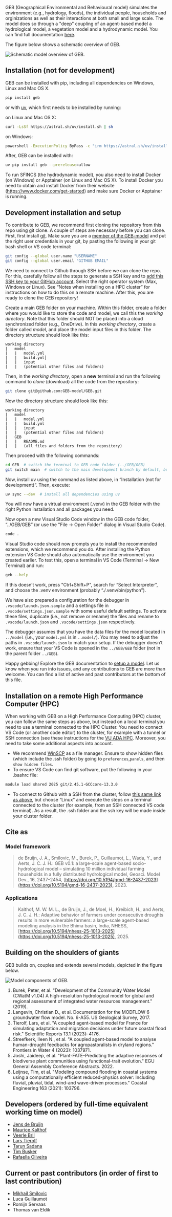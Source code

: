 GEB (Geographical Environmental and Behavioural model) simulates the environment (e.g., hydrology, floods), the individual people, households and orginizations as well as their interactions at both small and large scale. The model does so through a "deep" coupling of an agent-based model a hydrological model, a vegetation model and a hydrodynamic model. You can find full documentation [here](https://docs.geb.sh/).

The figure below shows a schematic overview of GEB.

![Schematic model overview of GEB.](https://raw.githubusercontent.com/GEB-model/GEB/refs/heads/main/docs/images/schematic_overview.svg "Schematic model overview")


## Installation (not for development)

GEB can be installed with pip, including all dependencies on Windows, Linux and Mac OS X.

```bash
pip install geb
```

or with [uv](https://docs.astral.sh/uv/), which first needs to be installed by running:


on Linux and Mac OS X:
  
```bash
curl -LsSf https://astral.sh/uv/install.sh | sh
```

on Windows: 

```bash
powershell -ExecutionPolicy ByPass -c "irm https://astral.sh/uv/install.ps1 | iex"
```

After, GEB can be installed with: 

```bash
uv pip install geb --prerelease=allow
```

To run SFINCS (the hydrodynamic model), you also need to install Docker (on Windows) or Apptainer (on Linux and Mac OS X). To install Docker you need to obtain and install Docker from their website (https://www.docker.com/get-started) and make sure Docker or Apptainer is running.

## Development installation and setup

To contribute to GEB, we recommend first cloning the repository from this repo using git clone. A couple of steps are necessary before you can clone. First, first install [git](https://git-scm.com/). Make sure you are a [member of the GEB-model](https://github.com/orgs/GEB-model/people/) and put the right user credentials in your git, by pasting the following in your git bash shell or VS code terminal:

```bash
git config --global user.name "USERNAME"
git config --global user.email "GITHUB EMAIL"
```

We need to connect to Github through SSH before we can clone the repo. For this, carefully follow all the steps to generate a SSH key and to [add this SSH key to your GitHub account](https://docs.github.com/en/authentication/connecting-to-github-with-ssh/generating-a-new-ssh-key-and-adding-it-to-the-ssh-agent?platform=windows). Select the right operator system (Max, Windows or Linux). See “Notes when installing on a HPC cluster” for instructions on how to do this on a remote machine. 
After this, you are ready to clone the GEB repository! 

Create a main GEB folder on your machine. Within this folder, create a folder where you would like to store the code and model, we call this the *working directory*. Note that this folder should NOT be placed into a cloud synchronized folder (e.g., OneDrive). In this *working directory*, create a folder called *model*, and place the model input files in this folder. The directory structure should look like this:

```
working directory
|   model
|   |   model.yml
|   |   build.yml│       
|   |   input
|   |   (potential other files and folders)
```

Then, in the *working directory*, open a **new** terminal and run the following command to *clone* (download) all the code from the repository:

```bash
git clone git@github.com:GEB-model/GEB.git
```

Now the directory structure should look like this:

```
working directory
|   model
|   |   model.yml
|   |   build.yml     
|   |   input
|   |   (potential other files and folders)
|   GEB
|   |   README.md
|   |   (all files and folders from the repository)
```

Then proceed with the following commands:

```bash
cd GEB  # switch the terminal to GEB code folder (../GEB/GEB)
git switch main  # switch to the main development branch by default, but may be changed to another branch
```

Now, install uv using the command as listed above, in “Installation (not for development)”. Then, execute:  

```bash
uv sync --dev  # install all dependencies using uv
```

You will now have a virtual environment (.venv) in the GEB folder with the right Python installation and all packages you need.

Now open a new Visual Studio Code window in the GEB code folder, “../GEB/GEB” (or use the "File -> Open Folder" dialog in Visual Studio Code). 

```bash
code .
```

Visual Studio code should now prompts you to install the recommended extensions, which we recommend you do. After installing the Python extension VS Code should also automatically use the environment you created earlier. To test this, open a terminal in VS Code (Terminal -> New Terminal) and run:

```bash
geb --help
```

If this doesn’t work, press "Ctrl+Shift+P", search for “Select Interpreter”, and choose the .venv environment (probably “./.venv/bin/python”). 

We have also prepared a configuration for the debugger in `.vscode/launch.json.sample` and a settings file in `.vscode/settings.json.sample` with some useful default settings. To activate these files, duplicate (i.e., not remove or rename) the files and rename to `.vscode/launch.json` and `.vscode/settings.json` respectively. 

The debugger assumes that you have the data files for the model located in `../model` (i.e., your `model.yml` is in `..model/`). You may need to adjust the paths in  `.vscode/launch.json` to match your setup. If the debugger doesn’t work, ensure that your VS Code is opened in the `../GEB/GEB` folder (not in the parent folder `../GEB`).

Happy gebbing! Explore the GEB documentation to [setup a model](https://docs.geb.sh/ ).  Let us know when you run into issues, and any contributions to GEB are more than welcome. You can find a list of active and past contributors at the bottom of this file.

## Installation on a remote High Performance Computer (HPC) 
When working with GEB on a High Performance Computing (HPC) cluster, you can follow the same steps as above, but instead on a local terminal you need to use a terminal connected to the HPC Cluster. You need to connect VS Code (or another code editor) to the cluster, for example with a tunnel or SSH connection (see these instructions for the [VU ADA HPC](https://ada-hpc.readthedocs.io/en/latest/login/#connecting-with-ssh-vs-code-editor). Moreover, you need to take some additional aspects into account.

- We recommend [WinSCP](https://winscp.net/eng/index.php) as a file manager. Ensure to show hidden files (which include the .ssh folder) by going to `preferences`,`panels`, and then `show hidden files`.
- To ensure VS Code can find git software, put the following in your .bashrc file: 

```bash
module load shared 2025 git/2.45.1-GCCcore-13.3.0
```

- To connect to Github with a SSH from the cluster, follow [this same link as above](https://docs.github.com/en/authentication/connecting-to-github-with-ssh/generating-a-new-ssh-key-and-adding-it-to-the-ssh-agent?platform=linux), but choose “Linux” and execute the steps on a terminal connected to the cluster (for example, from an SSH connected VS code terminal). As a result, the .ssh folder and the ssh key will be made inside your cluster folder. 

## Cite as

### Model framework

> de Bruijn, J. A., Smilovic, M., Burek, P., Guillaumot, L., Wada, Y., and Aerts, J. C. J. H.: GEB v0.1: a large-scale agent-based socio-hydrological model – simulating 10 million individual farming households in a fully distributed hydrological model, Geosci. Model Dev., 16, 2437–2454, [https://doi.org/10.5194/gmd-16-2437-2023](https://doi.org/10.5194/gmd-16-2437-2023), 2023.

### Applications

> Kalthof, M. W. M. L., de Bruijn, J., de Moel, H., Kreibich, H., and Aerts, J. C. J. H.: Adaptive behavior of farmers under consecutive droughts results in more vulnerable farmers: a large-scale agent-based modeling analysis in the Bhima basin, India, NHESS, [https://doi.org/10.5194/nhess-25-1013-2025](https://doi.org/10.5194/nhess-25-1013-2025), 2025.

## Building on the shoulders of giants

GEB builds on, couples and extends several models, depicted in the figure below.

![Model components of GEB.](https://raw.githubusercontent.com/GEB-model/GEB/refs/heads/main/docs/images/models_overview.svg "Schematic model overview")

1. Burek, Peter, et al. "Development of the Community Water Model (CWatM v1.04) A high-resolution hydrological model for global and regional assessment of integrated water resources management." (2019).
2. Langevin, Christian D., et al. Documentation for the MODFLOW 6 groundwater flow model. No. 6-A55. US Geological Survey, 2017.
3. Tierolf, Lars, et al. "A coupled agent-based model for France for simulating adaptation and migration decisions under future coastal flood risk." Scientific Reports 13.1 (2023): 4176.
4. Streefkerk, Ileen N., et al. "A coupled agent-based model to analyse human-drought feedbacks for agropastoralists in dryland regions." Frontiers in Water 4 (2023): 1037971.
5. Joshi, Jaideep, et al. "Plant-FATE-Predicting the adaptive responses of biodiverse plant communities using functional-trait evolution." EGU General Assembly Conference Abstracts. 2022.
6. Leijnse, Tim, et al. "Modeling compound flooding in coastal systems using a computationally efficient reduced-physics solver: Including fluvial, pluvial, tidal, wind-and wave-driven processes." Coastal Engineering 163 (2021): 103796.

## Developers (ordered by full-time equivalent working time on model)
- [Jens de Bruijn](https://research.vu.nl/en/persons/jens-de-bruijn)
- [Maurice Kalthof](https://research.vu.nl/en/persons/maurice-kalthof)
- [Veerle Bril](https://research.vu.nl/en/persons/veerle-bril)
- [Lars Tierolf](https://research.vu.nl/en/persons/lars-tierolf)
- [Tarun Sadana](https://research.vu.nl/en/persons/tarun-sadana)
- [Tim Busker](https://research.vu.nl/en/persons/tim-busker)
- [Rafaella Oliveira](https://research.vu.nl/en/persons/rafaella-gouveia-loureiro-oliveira)

## Current or past contributors (in order of first to last contribution)
- [Mikhail Smilovic](https://iiasa.ac.at/staff/mikhail-smilovic)
- Luca Guillaumot
- Romijn Servaas
- Thomas van Eldik
